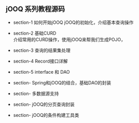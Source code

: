 ## jOOQ 系列教程源码

- section-1 如何开始jOOQ
jOOQ的初始化，介绍基本查询操作

- section-2 基础CURD    
介绍常用的CURD操作，使用jOOQ来帮我们生成POJO，

- section-3 查询的结果集处理

- section-4 Record接口详解

- section-5 interface 和 DAO

- section-  Spring和jOOQ的结合，基础DAO的封装

- section-  多数据源支持

- section-  jOOQ的分页查询封装

- section-  jOOQ的条件构建工具类
